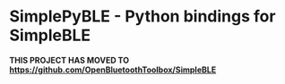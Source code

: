 # SimplePyBLE - Python bindings for SimpleBLE

**THIS PROJECT HAS MOVED TO https://github.com/OpenBluetoothToolbox/SimpleBLE**
